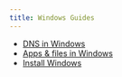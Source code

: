 ```yaml
---
title: Windows Guides
---
```


- [DNS in Windows](<dns/>)
- [Apps & files in Windows](<files/>)
- [Install Windows](<install/>)
